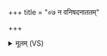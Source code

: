 +++
title = "०७ न वनिषदनाततम्"

+++
<details><summary>मूलम् (VS)</summary>

न व॑निष॒दना॑ततम् ॥
</details>